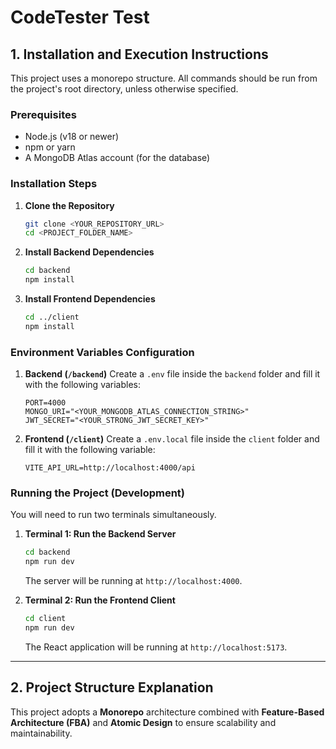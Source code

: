 # CodeTester Test


## 1. Installation and Execution Instructions

This project uses a monorepo structure. All commands should be run from the project's root directory, unless otherwise specified.

### Prerequisites
- Node.js (v18 or newer)
- npm or yarn
- A MongoDB Atlas account (for the database)

### Installation Steps

1.  **Clone the Repository**
    ```bash
    git clone <YOUR_REPOSITORY_URL>
    cd <PROJECT_FOLDER_NAME>
    ```

2.  **Install Backend Dependencies**
    ```bash
    cd backend
    npm install
    ```

3.  **Install Frontend Dependencies**
    ```bash
    cd ../client
    npm install
    ```

### Environment Variables Configuration

1.  **Backend (`/backend`)**
    Create a `.env` file inside the `backend` folder and fill it with the following variables:
    ```env
    PORT=4000
    MONGO_URI="<YOUR_MONGODB_ATLAS_CONNECTION_STRING>"
    JWT_SECRET="<YOUR_STRONG_JWT_SECRET_KEY>"
    ```

2.  **Frontend (`/client`)**
    Create a `.env.local` file inside the `client` folder and fill it with the following variable:
    ```env
    VITE_API_URL=http://localhost:4000/api
    ```

### Running the Project (Development)

You will need to run two terminals simultaneously.

1.  **Terminal 1: Run the Backend Server**
    ```bash
    cd backend
    npm run dev
    ```
    The server will be running at `http://localhost:4000`.

2.  **Terminal 2: Run the Frontend Client**
    ```bash
    cd client
    npm run dev
    ```
    The React application will be running at `http://localhost:5173`.

---

## 2. Project Structure Explanation

This project adopts a **Monorepo** architecture combined with **Feature-Based Architecture (FBA)** and **Atomic Design** to ensure scalability and maintainability.
